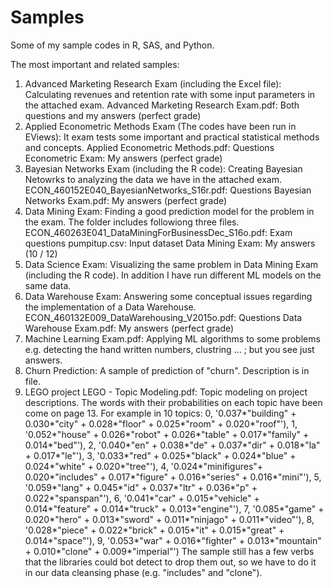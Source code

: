 # Samples
Some of my sample codes in R, SAS, and Python.

The most important and related samples:
1. Advanced Marketing Research Exam (including the Excel file): Calculating revenues and retention rate with some input parameters in the attached exam.
    Advanced Marketing Research Exam.pdf: Both questions and my answers (perfect grade)
2. Applied Econometric Methods Exam (The codes have been run in EViews): It exam tests some important and practical statistical methods and concepts.
    Applied Econometric Methods.pdf: Questions
    Econometric Exam: My answers (perfect grade)
3. Bayesian Networks Exam (including the R code): Creating Bayesian Netowrks to analyzing the data we have in the attached exam.
    ECON_460152E040_BayesianNetworks_S16r.pdf: Questions
    Bayesian Networks Exam.pdf: My answers (perfect grade)
4. Data Mining Exam: Finding a good prediction model for the problem in the exam. The folder includes followiong three files.
    ECON_460263E041_DataMiningForBusinessDec_S16o.pdf: Exam questions
    pumpitup.csv: Input dataset
    Data Mining Exam: My answers (10 / 12)
5. Data Science Exam: Visualizing the same problem in Data Mining Exam (including the R code). In addition I have run different ML models on the same data.
6. Data Warehouse Exam: Answering some conceptual issues regarding the implementation of a Data Warehouse.
    ECON_460132E009_DataWarehousing_V2015o.pdf: Questions
    Data Warehouse Exam.pdf: My answers (perfect grade)
7. Machine Learning Exam.pdf: Applying ML algorithms to some problems e.g. detecting the hand written numbers, clustring ... ; but you see just answers.
8. Churn Prediction: A sample of prediction of "churn". Description is in file.
9. LEGO project
    LEGO - Topic Modeling.pdf: Topic modeling on project descriptions. The words with their probabilities on each topic have been come on page 13. For example in 10 topics:
        0, '0.037*"building" + 0.030*"city" + 0.028*"floor" + 0.025*"room" + 0.020*"roof"'), 
        1, '0.052*"house" + 0.026*"robot" + 0.026*"table" + 0.017*"family" + 0.014*"bed"'), 
        2, '0.040*"en" + 0.038*"de" + 0.037*"dir" + 0.018*"la" + 0.017*"le"'), 
        3, '0.033*"red" + 0.025*"black" + 0.024*"blue" + 0.024*"white" + 0.020*"tree"'), 
        4, '0.024*"minifigures"+ 0.020*"includes" + 0.017*"figure" + 0.016*"series" + 0.016*"mini"'), 
        5, '0.059*"lang" + 0.045*"id" + 0.037*"ltr" + 0.036*"p" + 0.022*"spanspan"'), 
        6, '0.041*"car" + 0.015*"vehicle" + 0.014*"feature" + 0.014*"truck" + 0.013*"engine"'), 
        7, '0.085*"game" + 0.020*"hero" + 0.013*"sword" + 0.011*"ninjago" + 0.011*"video"'), 
        8, '0.028*"piece" + 0.022*"brick" + 0.015*"it" + 0.015*"great" + 0.014*"space"'), 
        9, '0.053*"war" + 0.016*"fighter" + 0.013*"mountain" + 0.010*"clone" + 0.009*"imperial"')
    The sample still has a few verbs that the libraries could bot detect to drop them out, so we have to do it in our data cleansing phase (e.g. "includes" and "clone").
